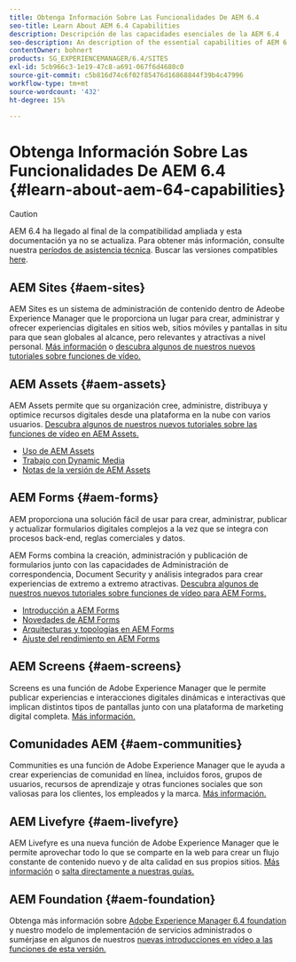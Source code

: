 ```yaml
---
title: Obtenga Información Sobre Las Funcionalidades De AEM 6.4
seo-title: Learn About AEM 6.4 Capabilities
description: Descripción de las capacidades esenciales de la AEM 6.4
seo-description: An description of the essential capabilities of AEM 6.4
contentOwner: bohnert
products: SG_EXPERIENCEMANAGER/6.4/SITES
exl-id: 5cb966c3-1e19-47c8-a691-067f6d4680c0
source-git-commit: c5b816d74c6f02f85476d16868844f39b4c47996
workflow-type: tm+mt
source-wordcount: '432'
ht-degree: 15%

---
```


# Obtenga Información Sobre Las Funcionalidades De AEM 6.4 {#learn-about-aem-64-capabilities}

>[!CAUTION]
>
>AEM 6.4 ha llegado al final de la compatibilidad ampliada y esta documentación ya no se actualiza. Para obtener más información, consulte nuestra [períodos de asistencia técnica](https://helpx.adobe.com/es/support/programs/eol-matrix.html). Buscar las versiones compatibles [here](https://experienceleague.adobe.com/docs/).

## AEM Sites {#aem-sites}

AEM Sites es un sistema de administración de contenido dentro de Adeobe Experience Manager que le proporciona un lugar para crear, administrar y ofrecer experiencias digitales en sitios web, sitios móviles y pantallas in situ para que sean globales al alcance, pero relevantes y atractivas a nivel personal. [Más información](https://business.adobe.com/products/experience-manager/sites/web-content-management.html) o [descubra algunos de nuestros nuevos tutoriales sobre funciones de vídeo.](https://experienceleague.adobe.com/docs/experience-manager-learn/sites/overview.html)

## AEM Assets {#aem-assets}

AEM Assets permite que su organización cree, administre, distribuya y optimice recursos digitales desde una plataforma en la nube con varios usuarios. [Descubra algunos de nuestros nuevos tutoriales sobre las funciones de vídeo en AEM Assets.](https://experienceleague.adobe.com/docs/experience-manager-learn/assets/overview.html)

* [Uso de AEM Assets](/help/assets/managing-assets-touch-ui.md)
* [Trabajo con Dynamic Media](/help/assets/dynamic-media.md)
* [Notas de la versión de AEM Assets](/help/release-notes/assets.md)

## AEM Forms {#aem-forms}

AEM proporciona una solución fácil de usar para crear, administrar, publicar y actualizar formularios digitales complejos a la vez que se integra con procesos back-end, reglas comerciales y datos.

AEM Forms combina la creación, administración y publicación de formularios junto con las capacidades de Administración de correspondencia, Document Security y análisis integrados para crear experiencias de extremo a extremo atractivas. [Descubra algunos de nuestros nuevos tutoriales sobre funciones de vídeo para AEM Forms.](https://experienceleague.adobe.com/docs/experience-manager-learn/forms/overview.html)

* [Introducción a AEM Forms](/help/forms/using/introduction-aem-forms.md)
* [Novedades de AEM Forms](/help/forms/using/whats-new.md)
* [Arquitecturas y topologías en AEM Forms](/help/forms/using/aem-forms-architecture-deployment.md)
* [Ajuste del rendimiento en AEM Forms](/help/forms/using/performance-tuning-aem-forms.md)

## AEM Screens {#aem-screens}

Screens es una función de Adobe Experience Manager que le permite publicar experiencias e interacciones digitales dinámicas e interactivas que implican distintos tipos de pantallas junto con una plataforma de marketing digital completa.  [Más información.](https://experienceleague.adobe.com/docs/experience-manager-screens/user-guide/aem-screens-introduction.html?lang=es)

## Comunidades AEM {#aem-communities}

Communities es una función de Adobe Experience Manager que le ayuda a crear experiencias de comunidad en línea, incluidos foros, grupos de usuarios, recursos de aprendizaje y otras funciones sociales que son valiosas para los clientes, los empleados y la marca. [Más información.](https://business.adobe.com/products/experience-manager/sites/aem-sites.html)

## AEM Livefyre {#aem-livefyre}

AEM Livefyre es una nueva función de Adobe Experience Manager que le permite aprovechar todo lo que se comparte en la web para crear un flujo constante de contenido nuevo y de alta calidad en sus propios sitios. [Más información](https://business.adobe.com/products/experience-manager/sites/aem-sites.html) o [salta directamente a nuestras guías.](https://experienceleague.adobe.com/docs/livefyre/implementation/home.html)

## AEM Foundation {#aem-foundation}

Obtenga más información sobre [Adobe Experience Manager 6.4 foundation](/help/sites-deploying/home.md) y nuestro modelo de implementación de servicios administrados o sumérjase en algunos de nuestros [nuevas introducciones en vídeo a las funciones de esta versión.](https://experienceleague.adobe.com/docs/experience-manager-learn/sites/overview.html)

